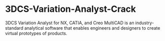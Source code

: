 # 3DCS-Variation-Analyst-Crack
3DCS Variation Analyst for NX, CATIA, and Creo MultiCAD is an industry-standard analytical software that enables engineers and designers to create virtual prototypes of products.
